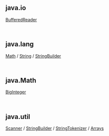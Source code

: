## java.io

[BufferedReader](https://github.com/yumin25/TIL/blob/master/Java/%ED%8C%A8%ED%82%A4%EC%A7%80/java.io/BufferedReader.md)

<br>

## java.lang

[Math](https://github.com/yumin25/TIL/blob/master/Java/%ED%8C%A8%ED%82%A4%EC%A7%80/java.lang/Math.md) / 
[String](https://github.com/yumin25/TIL/blob/master/Java/%ED%8C%A8%ED%82%A4%EC%A7%80/java.lang/String.md) / 
[StringBuilder](https://github.com/yumin25/TIL/blob/master/Java/%ED%8C%A8%ED%82%A4%EC%A7%80/java.lang/StringBuilder.md)

<br>

## java.Math

[BigInteger](https://github.com/yumin25/TIL/blob/master/Java/%ED%8C%A8%ED%82%A4%EC%A7%80/java.math/BigInteger.md)

<br>

## java.util
[Scanner](https://github.com/yumin25/TIL/blob/master/Java/%ED%8C%A8%ED%82%A4%EC%A7%80/java.util/Scanner.md) / 
[StringBuilder](https://github.com/yumin25/TIL/blob/master/Java/%ED%8C%A8%ED%82%A4%EC%A7%80/java.lang/StringBuilder.md) / 
[StringTokenizer](https://github.com/yumin25/TIL/blob/master/Java/%ED%8C%A8%ED%82%A4%EC%A7%80/java.util/StringTokenizer.md) / 
[Arrays](https://github.com/yumin25/TIL/blob/master/Java/%ED%8C%A8%ED%82%A4%EC%A7%80/java.util/Arrays.md)